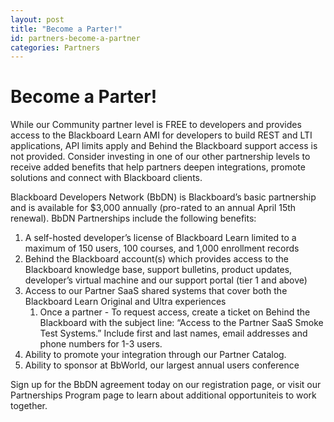 ```yaml
---
layout: post
title: "Become a Parter!"
id: partners-become-a-partner
categories: Partners
---
```


# Become a Parter!
While our Community partner level is FREE to developers and provides access to the Blackboard Learn AMI for developers to build REST and LTI applications, API limits apply and Behind the Blackboard support access is not provided. Consider investing in one of our other partnership levels to receive added benefits that help partners deepen integrations, promote solutions and connect with Blackboard clients.

Blackboard Developers Network (BbDN) is Blackboard’s basic partnership and is available for $3,000 annually (pro-rated to an annual April 15th renewal). BbDN Partnerships include the following benefits:

1. A self-hosted developer’s license of Blackboard Learn limited to a maximum of 150 users, 100 courses, and 1,000 enrollment records
2. Behind the Blackboard account(s) which provides access to the Blackboard knowledge base, support bulletins, product updates, developer’s virtual machine and our support portal (tier 1 and above)
3. Access to our Partner SaaS shared systems that cover both the Blackboard Learn Original and Ultra experiences
    1. Once a partner - To request access, create a ticket on Behind the Blackboard with the subject line: “Access to the Partner SaaS Smoke Test Systems.” Include first and last names, email addresses and phone numbers for 1-3 users.
4. Ability to promote your integration through our Partner Catalog.
5. Ability to sponsor at BbWorld, our largest annual users conference

Sign up for the BbDN agreement today on our registration page, or visit our Partnerships Program page to learn about additional opportuniteis to work together.